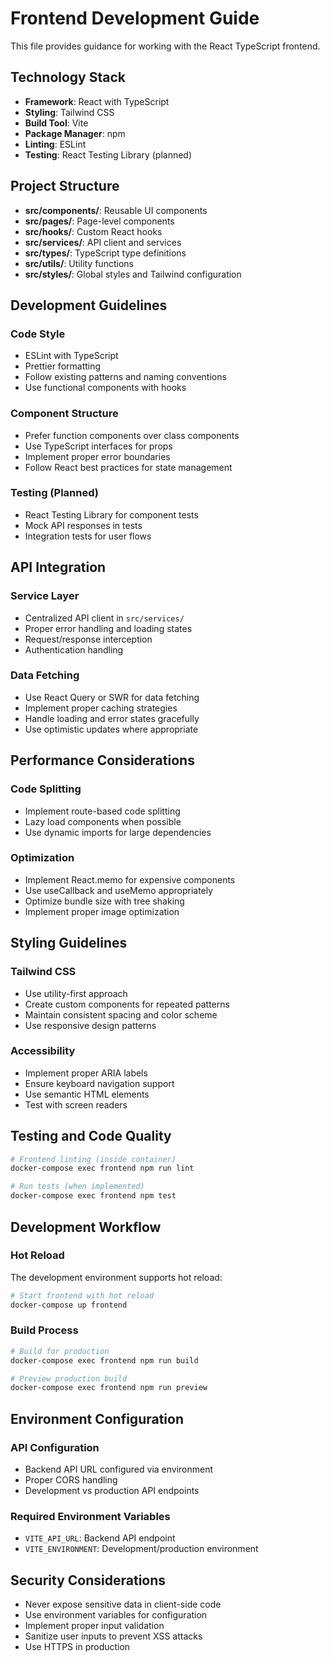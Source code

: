 # Frontend Development Guide

This file provides guidance for working with the React TypeScript frontend.

## Technology Stack

- **Framework**: React with TypeScript
- **Styling**: Tailwind CSS
- **Build Tool**: Vite
- **Package Manager**: npm
- **Linting**: ESLint
- **Testing**: React Testing Library (planned)

## Project Structure

- **src/components/**: Reusable UI components
- **src/pages/**: Page-level components
- **src/hooks/**: Custom React hooks
- **src/services/**: API client and services
- **src/types/**: TypeScript type definitions
- **src/utils/**: Utility functions
- **src/styles/**: Global styles and Tailwind configuration

## Development Guidelines

### Code Style
- ESLint with TypeScript
- Prettier formatting
- Follow existing patterns and naming conventions
- Use functional components with hooks

### Component Structure
- Prefer function components over class components
- Use TypeScript interfaces for props
- Implement proper error boundaries
- Follow React best practices for state management

### Testing (Planned)
- React Testing Library for component tests
- Mock API responses in tests
- Integration tests for user flows

## API Integration

### Service Layer
- Centralized API client in `src/services/`
- Proper error handling and loading states
- Request/response interception
- Authentication handling

### Data Fetching
- Use React Query or SWR for data fetching
- Implement proper caching strategies
- Handle loading and error states gracefully
- Use optimistic updates where appropriate

## Performance Considerations

### Code Splitting
- Implement route-based code splitting
- Lazy load components when possible
- Use dynamic imports for large dependencies

### Optimization
- Implement React.memo for expensive components
- Use useCallback and useMemo appropriately
- Optimize bundle size with tree shaking
- Implement proper image optimization

## Styling Guidelines

### Tailwind CSS
- Use utility-first approach
- Create custom components for repeated patterns
- Maintain consistent spacing and color scheme
- Use responsive design patterns

### Accessibility
- Implement proper ARIA labels
- Ensure keyboard navigation support
- Use semantic HTML elements
- Test with screen readers

## Testing and Code Quality

```bash
# Frontend linting (inside container)
docker-compose exec frontend npm run lint

# Run tests (when implemented)
docker-compose exec frontend npm test
```

## Development Workflow

### Hot Reload
The development environment supports hot reload:
```bash
# Start frontend with hot reload
docker-compose up frontend
```

### Build Process
```bash
# Build for production
docker-compose exec frontend npm run build

# Preview production build
docker-compose exec frontend npm run preview
```

## Environment Configuration

### API Configuration
- Backend API URL configured via environment
- Proper CORS handling
- Development vs production API endpoints

### Required Environment Variables
- `VITE_API_URL`: Backend API endpoint
- `VITE_ENVIRONMENT`: Development/production environment

## Security Considerations

- Never expose sensitive data in client-side code
- Use environment variables for configuration
- Implement proper input validation
- Sanitize user inputs to prevent XSS attacks
- Use HTTPS in production
